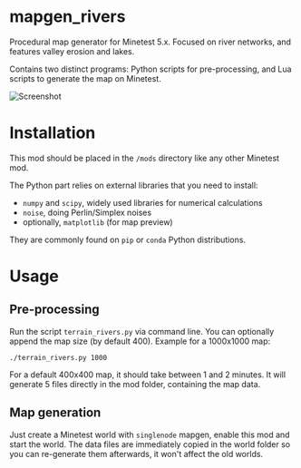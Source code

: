 mapgen_rivers
=============

Procedural map generator for Minetest 5.x. Focused on river networks, and features valley erosion and lakes.

Contains two distinct programs: Python scripts for pre-processing, and Lua scripts to generate the map on Minetest.

![Screenshot](https://user-images.githubusercontent.com/6905002/79541028-687b3000-8089-11ea-9209-c23c15d75383.png)

# Installation
This mod should be placed in the `/mods` directory like any other Minetest mod.

The Python part relies on external libraries that you need to install:
- `numpy` and `scipy`, widely used libraries for numerical calculations
- `noise`, doing Perlin/Simplex noises
- optionally, `matplotlib` (for map preview)

They are commonly found on `pip` or `conda` Python distributions.

# Usage
## Pre-processing
Run the script `terrain_rivers.py` via command line. You can optionally append the map size (by default 400). Example for a 1000x1000 map:
```
./terrain_rivers.py 1000
```
For a default 400x400 map, it should take between 1 and 2 minutes. It will generate 5 files directly in the mod folder, containing the map data.

## Map generation
Just create a Minetest world with `singlenode` mapgen, enable this mod and start the world. The data files are immediately copied in the world folder so you can re-generate them afterwards, it won't affect the old worlds.
